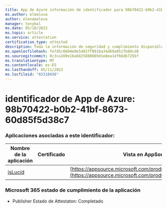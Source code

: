 ```yaml
---
title: App de Azure información de identificador para 98b70422-b0b2-41bf-8673-60d85f5d38c7
ms.author: elmalova
author: elenamalova
manager: tonybal
ms.date: 05/10/2022
ms.topic: article
ms.service: attestation
certification_type: attested
description: Toda la información de seguridad y cumplimiento disponible para 98b70422-b0b2-41bf-8673-60d85f5d38c7.
ms.openlocfilehash: fe7d5c6604e0e5492ff0916a34d69a051fb80cd0
ms.sourcegitcommit: 0c3ca169e16a6825888669d1e8ea14f66db725bf
ms.translationtype: MT
ms.contentlocale: es-ES
ms.lasthandoff: 05/11/2022
ms.locfileid: "65310436"
---
```

# <a name="azure-app-id-98b70422-b0b2-41bf-8673-60d85f5d38c7"></a>identificador de App de Azure: 98b70422-b0b2-41bf-8673-60d85f5d38c7


### <a name="apps-associated-with-this-id"></a>Aplicaciones asociadas a este identificador:
| **Nombre de la aplicación** | **Certificado** | **Vista en AppSource** |
|--------------|---------------|-----------------------|
| [isLucid](../forward/WA200002385.md) |  | [https://appsource.microsoft.com/product/office/WA200002385](https://appsource.microsoft.com/product/office/WA200002385) |

### <a name="microsoft-365-app-compliance-status"></a>Microsoft 365 estado de cumplimiento de la aplicación
- Publisher Estado de Attestaton: Completado
